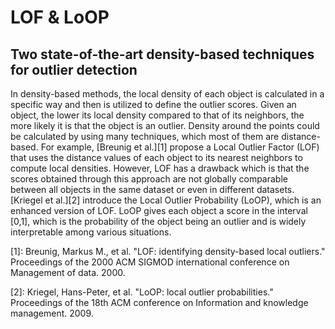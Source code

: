 # LOF & LoOP

## Two state-of-the-art density-based techniques for outlier detection

In density-based methods, the local density of each object is calculated in a specific way and then is utilized to define the outlier scores. Given an object, the lower its local density compared to that of its neighbors, the more likely it is that the object is an outlier. Density around the points could be calculated by using many techniques, which most of them are distance-based. For example, [Breunig et al.][1] propose a Local Outlier Factor (LOF) that uses the distance values of each object to its nearest neighbors to compute local densities. However, LOF has a drawback which is that the scores obtained through this approach are not globally comparable between all objects in the same dataset or even in different datasets. [Kriegel et al.][2] introduce the Local Outlier Probability (LoOP), which is an enhanced version of LOF. LoOP gives each object a score in the interval [0,1], which is the probability of the object being an outlier and is widely interpretable among various situations.

[1]: Breunig, Markus M., et al. "LOF: identifying density-based local outliers." Proceedings of the 2000 ACM SIGMOD international conference on Management of data. 2000.

[2]: Kriegel, Hans-Peter, et al. "LoOP: local outlier probabilities." Proceedings of the 18th ACM conference on Information and knowledge management. 2009.

